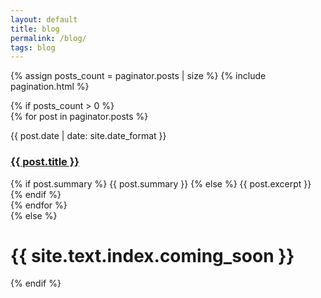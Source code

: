 ```yaml
---
layout: default
title: blog
permalink: /blog/
tags: blog
---
```


{% assign posts_count = paginator.posts | size %}
{% include pagination.html %}

<div class="home">
  {% if posts_count > 0 %}
    <div class="posts">
      {% for post in paginator.posts %}
        <div class="post py3">
          <p class="post-meta">{{ post.date | date: site.date_format }}</p>
          <a href="{{ post.url | prepend: site.baseurl }}" class="post-link"><h3 class="h1 post-title">{{ post.title }}</h3></a>
          <span class="post-summary">
            {% if post.summary %}
              {{ post.summary }}
            {% else %}
              {{ post.excerpt }}
            {% endif %}
          </span>
        </div>
      {% endfor %}
    </div>
  {% else %}
    <h1 class='center'>{{ site.text.index.coming_soon }}</h1>
  {% endif %}
</div>